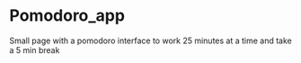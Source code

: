# Pomodoro_app
Small page with a pomodoro interface to work 25 minutes at a time and take a 5 min break
